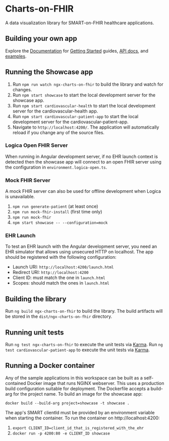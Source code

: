# Charts-on-FHIR

A data visualization library for SMART-on-FHIR healthcare applications.

## Building your own app

Explore the [Documentation](https://elimuinformatics.github.io/charts-on-fhir) for
[Getting Started](https://elimuinformatics.github.io/charts-on-fhir/getting-started/installation) guides,
[API docs](https://elimuinformatics.github.io/charts-on-fhir/api), and
[examples](https://elimuinformatics.github.io/charts-on-fhir/components/chart).

## Running the Showcase app

1. Run `npm run watch ngx-charts-on-fhir` to build the library and watch for changes.
2. Run `npm start showcase` to start the local development server for the showcase app.
3. Run `npm start cardiovascular-health` to start the local development server for the cardiovascular-health app.
4. Run `npm start cardiovascular-patient-app` to start the local development server for the cardiovascular-patient-app.
5. Navigate to `http://localhost:4200/`. The application will automatically reload if you change any of the source files.

### Logica Open FHIR Server

When running in Angular development server, if no EHR launch context is detected then the showcase app will connect to an open FHIR server using the configuration in `environment.logica-open.ts`.

### Mock FHIR Server

A mock FHIR server can also be used for offline development when Logica is unavailable.

1. `npm run generate-patient` (at least once)
2. `npm run mock-fhir-install` (first time only)
3. `npm run mock-fhir`
4. `npm start showcase -- --configuration=mock`

### EHR Launch

To test an EHR launch with the Angular development server, you need an EHR simulator that allows using unsecured HTTP on localhost. The app should be registered with the following configuration:

- Launch URI: `http://localhost:4200/launch.html`
- Redirect URI: `http://localhost:4200`
- Client ID: must match the one in `launch.html`
- Scopes: should match the ones in `launch.html`

## Building the library

Run `ng build ngx-charts-on-fhir` to build the library. The build artifacts will be stored in the `dist/ngx-charts-on-fhir` directory.

## Running unit tests

Run `ng test ngx-charts-on-fhir` to execute the unit tests via [Karma](https://karma-runner.github.io).
Run `ng test cardiovascular-patient-app` to execute the unit tests via [Karma](https://karma-runner.github.io).

## Running a Docker container

Any of the sample applications in this workspace can be built as a self-contained Docker image that runs NGINX webserver.
This uses a production build configuration suitable for deployment.
The Dockerfile accepts a build-arg for the project name. To build an image for the showcase app:

`docker build --build-arg project=showcase -t showcase .`

The app's SMART clientId must be provided by an environment variable when starting the container.
To run the container on http://localhost:4200:

1. `export CLIENT_ID=client_id_that_is_registered_with_the_ehr`
2. `docker run -p 4200:80 -e CLIENT_ID showcase`
